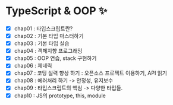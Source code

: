 # TypeScript & OOP ✨

- [x] chap01 : 타입스크립트란?
- [x] chap02 : 기본 타입 마스터하기
- [x] chap03 : 기본 타입 실습
- [x] chap04 : 객체지향 프로그래밍
- [x] chap05 : OOP 연습, stack 구현하기
- [x] chap06 : 제네릭
- [x] chap07 : 코딩 실력 향상 하기 : 오픈소스 프로젝트 이용하기, API 읽기
- [x] chap08 : 에러처리 하기 -> 안정성, 유지보수
- [x] chap09 : 타입스크립트의 핵심 -> 다양한 타입들.
- [x] chap10 : JS의 prototype, this, module
